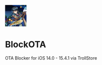 <img src="BlockOTA.png" alt="Logo" width="70" height="70">

# BlockOTA
OTA Blocker for iOS 14.0 - 15.4.1 via TrollStore
